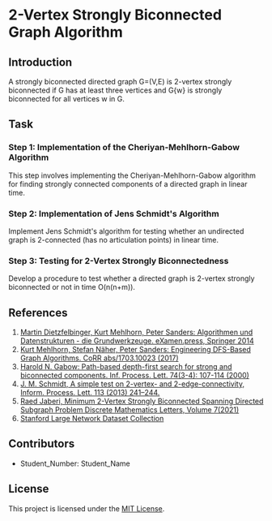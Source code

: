 # 2-Vertex Strongly Biconnected Graph Algorithm


## Introduction

A strongly biconnected directed graph G=(V,E) is 2-vertex strongly biconnected if G has at least three vertices and G\{w} is strongly biconnected for all vertices w in G.

## Task

### Step 1: Implementation of the Cheriyan-Mehlhorn-Gabow Algorithm
This step involves implementing the Cheriyan-Mehlhorn-Gabow algorithm for finding strongly connected components of a directed graph in linear time.

### Step 2: Implementation of Jens Schmidt's Algorithm
Implement Jens Schmidt's algorithm for testing whether an undirected graph is 2-connected (has no articulation points) in linear time.

### Step 3: Testing for 2-Vertex Strongly Biconnectedness
Develop a procedure to test whether a directed graph is 2-vertex strongly biconnected or not in time O(n(n+m)).

## References

1. [Martin Dietzfelbinger, Kurt Mehlhorn, Peter Sanders: Algorithmen und Datenstrukturen - die Grundwerkzeuge. eXamen.press, Springer 2014](https://link.springer.com/book/10.1007/978-3-642-05472-3)
2. [Kurt Mehlhorn, Stefan Näher, Peter Sanders: Engineering DFS-Based Graph Algorithms. CoRR abs/1703.10023 (2017)](https://arxiv.org/pdf/1703.10023.pdf)
3. [Harold N. Gabow: Path-based depth-first search for strong and biconnected components. Inf. Process. Lett. 74(3-4): 107-114 (2000)](https://www.cs.princeton.edu/courses/archive/spr03/cs423/download/path_based_dfs.pdf)
4. [J. M. Schmidt, A simple test on 2-vertex- and 2-edge-connectivity, Inform. Process. Lett. 113 (2013) 241–244.](https://arxiv.org/ftp/arxiv/papers/1209/1209.0700.pdf)
5. [Raed Jaberi, Minimum 2-Vertex Strongly Biconnected Spanning Directed Subgraph Problem Discrete Mathematics Letters, Volume 7(2021)](https://doi.org/10.47443/dml.2021.0024)
6. [Stanford Large Network Dataset Collection](https://snap.stanford.edu/data/index.html)

## Contributors

- Student_Number: Student_Name

## License

This project is licensed under the [MIT License](LICENSE).
